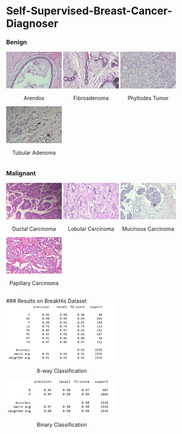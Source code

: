 # Self-Supervised-Breast-Cancer-Diagnoser

### Benign
<div>
    <div style="width:150px; display:inline-block">
        <img src="images/Arendos.png">
        <p style="text-align:center">Arendos</p>
    </div>
    <div style="width:150px; display:inline-block">
        <img src="images/fibroade.png">
        <p style="text-align:center">Fibroadenoma</p>
    </div>
    <div style="width:150px; display:inline-block">
        <img src="images/phyllode.png">
        <p style="text-align:center">Phyllodes Tumor</p>
    </div>
    <div style="width:150px; display:inline-block">
        <img src="images/tubular.png">
        <p style="text-align:center">Tubular Adenoma</p>
    </div>
</div>

### Malignant
<div>
    <div style="width:150px; display:inline-block">
        <img src="images/doctal.png">
        <p style="text-align:center">Ductal Carcinoma</p>
    </div>
    <div style="width:150px; display:inline-block">
        <img src="images/lobular.png">
        <p style="text-align:center">Lobular Carcinoma</p>
    </div>
    <div style="width:150px; display:inline-block">
        <img src="images/mucinous.png">
        <p style="text-align:center">Mucinous Carcinoma</p>
    </div>
    <div style="width:150px; display:inline-block">
        <img src="images/papillary.png">
        <p style="text-align:center">Papillary Carcinoma</p>
    </div>
</div>
<br>
### Results on BreakHis Dataset
<div>
    <div style="width:300px; display:inline-block">
        <img src="images/8-way results.png">
        <p style="text-align:center">8-way Classification</p>
    </div>
    <div style="width:300px; display:inline-block">
        <img src="images/binary results.png">
        <p style="text-align:center">Binary Classification</p>
    </div>
</div>




